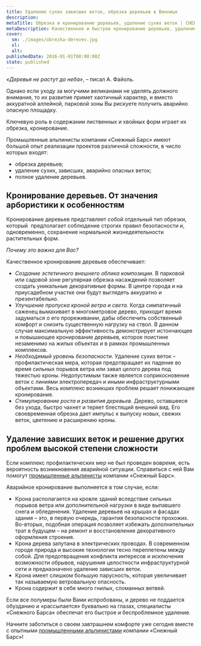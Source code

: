 ```yaml
---
title: Удаление сухих зависших веток, обрезка деревьев в Виннице
description: 
metaTitle: Обрезка и кронирование деревьев, удаление сухих веток | СНЕЖНЫЙ БАРС
metaDescription: Качественное и быстрое кронирование деревьев, удаление сухих, зависших веток в Виннице ☎ +38 (097) 970-53-76 от компании Снежный Барс
cover:
  sm: ./images/obrezka-derevev.jpg
  xl: 
  alt:
publishedDate: 2016-01-01T00:00:00Z
state: published   
---
```

_«Деревья не растут до неба»_, – писал А. Файоль.

Однако если уходу за могучими великанами не уделять должного внимания, то их развитие примет хаотичный характер, и вместо аккуратной аллейной, парковой зоны Вы рискуете получить аварийно опасную площадку.

Ключевую роль в содержании лиственных и хвойных форм играет их обрезка, кронирование.

Промышленные альпинисты компании «Снежный Барс» имеют большой опыт реализации проектов различной сложности, в число которых входят:

* обрезка деревьев;
* удаление сухих, зависших, аварийно опасных веток;
* полное удаление деревьев.

## Кронирование деревьев. От значения арбористики к особенностям

Кронирование деревьев представляет собой отдельный тип обрезки, который  предполагает соблюдение строгих правил безопасности и, одновременно, сохранение нормальной жизнедеятельности растительных форм.

_Почему это важно для Вас?_

Качественное кронирование деревьев обеспечивает:

* _Создание эстетичного внешнего облика композиции._ В парковой или садовой зоне регулярная обрезка насаждений позволяет создать уникальные декоративные формы. В центре города и на приусадебном участке они будут выглядеть аккуратно и презентабельно.
* _Улучшение пропуска кроной ветра и света._ Когда симпатичный саженец вымахивает в многометровое дерево, приходит время задуматься о его прореживании, дабы обеспечить собственный комфорт и снизить существенную нагрузку на ствол. В данном случае максимальную эффективность демонстрирует истончающее и повышающее кронирование деревьев, которое поистине незаменимо на жилых объектах и в рамках промышленных комплексов.
* _Необходимый уровень безопасности._ Удаление сухих веток – профилактическая мера, которая предотвращает их падение во время сильных порывов ветра или завал целого дерева под тяжестью кроны. Недопустимым также является соприкосновение веток с линиями электропередач и иными инфраструктурными объектами. Весь комплекс возникших проблем решает понижающее кронирование.
* _Стимулирование роста и развития деревьев._ Дерево, оставшееся без ухода, быстро чахнет и теряет блестящий внешний вид. Его своевременная обрезка дает импульс к выпуску новых, свежих веток, цветению и расширению кроны.

## Удаление зависших веток и решение других проблем высокой степени сложности

Если комплекс профилактических мер не был проведен вовремя, есть вероятность возникновения аварийной ситуации. Справиться с ней Вам помогут [промышленные альпинисты](/promyshlennyi-alpinizm) компании «Снежный Барс».

Аварийное кронирование выполняется в том случае, если:

* Крона располагается на кровле зданий вследствие сильных порывов ветра или дополнительной нагрузки в виде выпавшего снега и обледенения. Удаление деревьев на крышах и фасадах здания – это, в первую очередь, гарантия безопасности прохожих. Во-вторых, подобная операция позволяет избежать дополнительных трат в будущем – на ремонт и восстановление декоративного оформления строения.
* Крона дерева запутана в электрических проводах. В современном городе природа и высокие технологии тесно переплетены между собой. Для предотвращения конфликта интересов и исключения возможности обрывов, нарушения целостности инфраструктурной сети и предназначено удаление зависших веток.
* Крона имеет слишком большую парусность, которая увеличивает так называемую ветровальную опасность.
* Крона содержит в себе много гнилых, сломанных ветвей.

Если все полумеры были Вами испробованы, и дерево не поддается обузданию и «рассыпается» буквально на глазах, специалисты «Снежного Барса» обеспечат его быстрое и беспроблемное удаление.

Начните заботиться о своем завтрашнем комфорте уже сегодня вместе с опытными [промышленными альпинистами](/promyshlennyi-alpinizm) компании «Снежный Барс»!
